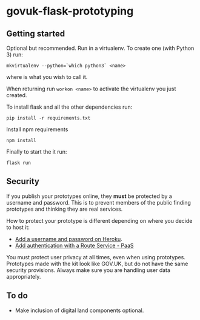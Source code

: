 # govuk-flask-prototyping

## Getting started

Optional but recommended. Run in a virtualenv. To create one (with Python 3) run:

```
mkvirtualenv --python=`which python3` <name>
```
where <name> is what you wish to call it.

When returning run `workon <name>` to activate the virtualenv you just created.

To install flask and all the other dependencies run:

```
pip install -r requirements.txt
```

Install npm requirements

```
npm install
```

Finally to start the it run:

```
flask run
```

## Security

If you publish your prototypes online, they **must** be protected by a username and password. This is to prevent members of the public finding prototypes and thinking they are real services.

How to protect your prototype is different depending on where you decide to host it:

* [Add a username and password on Heroku](https://govuk-prototype-kit.herokuapp.com/docs/publishing-on-heroku).
* [Add authentication with a Route Service - PaaS](https://docs.cloud.service.gov.uk/#example-route-service-to-add-authentication)

You must protect user privacy at all times, even when using prototypes. Prototypes made with the kit look like GOV.UK, but do not have the same security provisions. Always make sure you are handling user data appropriately.

## To do

* Make inclusion of digital land components optional.
